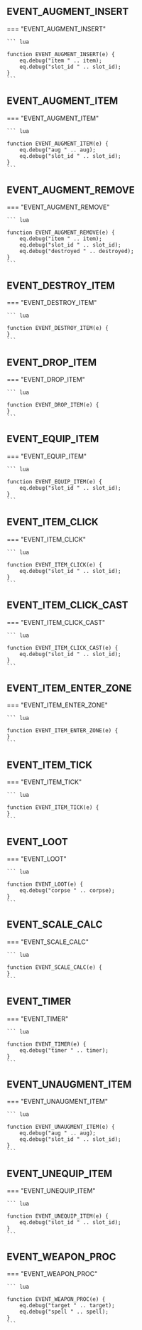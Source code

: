 ## EVENT_AUGMENT_INSERT

=== "EVENT_AUGMENT_INSERT"

    ``` lua

	function EVENT_AUGMENT_INSERT(e) {
		eq.debug("item " .. item);
		eq.debug("slot_id " .. slot_id);
	}
    ```
## EVENT_AUGMENT_ITEM

=== "EVENT_AUGMENT_ITEM"

    ``` lua

	function EVENT_AUGMENT_ITEM(e) {
		eq.debug("aug " .. aug);
		eq.debug("slot_id " .. slot_id);
	}
    ```
## EVENT_AUGMENT_REMOVE

=== "EVENT_AUGMENT_REMOVE"

    ``` lua

	function EVENT_AUGMENT_REMOVE(e) {
		eq.debug("item " .. item);
		eq.debug("slot_id " .. slot_id);
		eq.debug("destroyed " .. destroyed);
	}
    ```
## EVENT_DESTROY_ITEM

=== "EVENT_DESTROY_ITEM"

    ``` lua

	function EVENT_DESTROY_ITEM(e) {
	}
    ```
## EVENT_DROP_ITEM

=== "EVENT_DROP_ITEM"

    ``` lua

	function EVENT_DROP_ITEM(e) {
	}
    ```
## EVENT_EQUIP_ITEM

=== "EVENT_EQUIP_ITEM"

    ``` lua

	function EVENT_EQUIP_ITEM(e) {
		eq.debug("slot_id " .. slot_id);
	}
    ```
## EVENT_ITEM_CLICK

=== "EVENT_ITEM_CLICK"

    ``` lua

	function EVENT_ITEM_CLICK(e) {
		eq.debug("slot_id " .. slot_id);
	}
    ```
## EVENT_ITEM_CLICK_CAST

=== "EVENT_ITEM_CLICK_CAST"

    ``` lua

	function EVENT_ITEM_CLICK_CAST(e) {
		eq.debug("slot_id " .. slot_id);
	}
    ```
## EVENT_ITEM_ENTER_ZONE

=== "EVENT_ITEM_ENTER_ZONE"

    ``` lua

	function EVENT_ITEM_ENTER_ZONE(e) {
	}
    ```
## EVENT_ITEM_TICK

=== "EVENT_ITEM_TICK"

    ``` lua

	function EVENT_ITEM_TICK(e) {
	}
    ```
## EVENT_LOOT

=== "EVENT_LOOT"

    ``` lua

	function EVENT_LOOT(e) {
		eq.debug("corpse " .. corpse);
	}
    ```
## EVENT_SCALE_CALC

=== "EVENT_SCALE_CALC"

    ``` lua

	function EVENT_SCALE_CALC(e) {
	}
    ```
## EVENT_TIMER

=== "EVENT_TIMER"

    ``` lua

	function EVENT_TIMER(e) {
		eq.debug("timer " .. timer);
	}
    ```
## EVENT_UNAUGMENT_ITEM

=== "EVENT_UNAUGMENT_ITEM"

    ``` lua

	function EVENT_UNAUGMENT_ITEM(e) {
		eq.debug("aug " .. aug);
		eq.debug("slot_id " .. slot_id);
	}
    ```
## EVENT_UNEQUIP_ITEM

=== "EVENT_UNEQUIP_ITEM"

    ``` lua

	function EVENT_UNEQUIP_ITEM(e) {
		eq.debug("slot_id " .. slot_id);
	}
    ```
## EVENT_WEAPON_PROC

=== "EVENT_WEAPON_PROC"

    ``` lua

	function EVENT_WEAPON_PROC(e) {
		eq.debug("target " .. target);
		eq.debug("spell " .. spell);
	}
    ```
